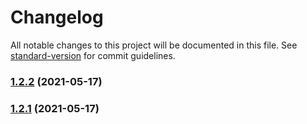# Changelog

All notable changes to this project will be documented in this file. See [standard-version](https://github.com/conventional-changelog/standard-version) for commit guidelines.

### [1.2.2](https://github.com/RichardMEN11/changelog-test/compare/v1.2.1...v1.2.2) (2021-05-17)

### [1.2.1](https://github.com/RichardMEN11/changelog-test/compare/v1.2.0...v1.2.1) (2021-05-17)
